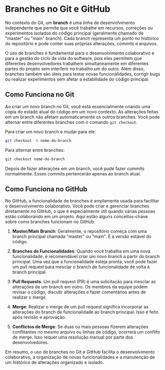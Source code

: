 # Branches no Git e GitHub

No contexto do Git, um **branch** é uma linha de desenvolvimento independente que permite que você trabalhe em recursos, correções ou experimentos isolados do código principal (geralmente chamado de "master" ou "main" branch). Cada branch representa um ponto no histórico do repositório e pode conter suas próprias alterações, commits e arquivos.

O uso de branches é fundamental para o desenvolvimento colaborativo e para a gestão do ciclo de vida do software, pois eles permitem que diferentes desenvolvedores trabalhem simultaneamente em diferentes partes do projeto sem interferir no trabalho um do outro. Além disso, branches também são úteis para testar novas funcionalidades, corrigir bugs ou realizar experimentos sem afetar a estabilidade do código principal.

## Como Funciona no Git

Ao criar um novo branch no Git, você está essencialmente criando uma cópia do estado atual do código em um novo contexto. As alterações feitas em um branch não afetam automaticamente os outros branches. Você pode alternar entre diferentes branches com o comando `git checkout`.

Para criar um novo branch e mudar para ele:

```bash
git checkout -b nome-do-branch
```

Para alternar entre branches:

```bash
git checkout nome-do-branch
```

Depois de fazer alterações em um branch, você pode fazer commits normalmente. Esses commits pertencerão apenas ao branch atual.

## Como Funciona no GitHub

No GitHub, a funcionalidade de branches é amplamente usada para facilitar o desenvolvimento colaborativo. Você pode criar e gerenciar branches diretamente no GitHub, o que é especialmente útil quando várias pessoas estão colaborando em um projeto. Aqui estão alguns conceitos-chave sobre como branches funcionam no GitHub:

1. **Master/Main Branch**: Geralmente, o repositório começa com uma branch principal chamada "master" ou "main". É a versão estável do código.

2. **Branches de Funcionalidades**: Quando você trabalha em uma nova funcionalidade, é recomendável criar um novo branch a partir do branch principal. Uma vez que a funcionalidade esteja pronta, você pode fazer um pull request para mesclar o branch de funcionalidade de volta à branch principal.

3. **Pull Requests**: Um pull request (PR) é uma solicitação para mesclar as alterações de um branch em outro. Os membros da equipe podem revisar o código, discutir alterações e fazer comentários antes de realizar o merge.

4. **Merge**: Realizar o merge de um pull request significa incorporar as alterações do branch de funcionalidade ao branch principal. Isso é feito após revisão e aprovação.

5. **Conflictos de Merge**: Se duas ou mais pessoas fizerem alterações conflitantes no mesmo arquivo ou linhas de código, ocorrerá um conflito de merge. Isso requer uma resolução manual por parte dos desenvolvedores.

Em resumo, o uso de branches no Git e GitHub facilita o desenvolvimento colaborativo, a organização de novas funcionalidades e a manutenção de um histórico de alterações organizado e isolado.